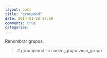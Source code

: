 ```yaml
---
layout: post
title: "groupmod"
date: 2014-01-28 17:50
comments: true
categories: 
---
```

Renombrar grupos.

>\# grouopmod -n nuevo_grupo viejo_grupo

